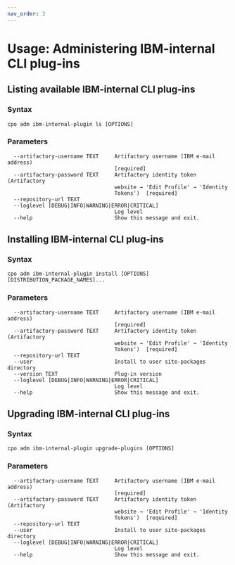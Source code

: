 ```yaml
---
nav_order: 3
---
```


# Usage: Administering IBM-internal CLI plug-ins

## Listing available IBM-internal CLI plug-ins

### Syntax

```shell
cpo adm ibm-internal-plugin ls [OPTIONS]
```

### Parameters

```
  --artifactory-username TEXT     Artifactory username (IBM e-mail address)
                                  [required]
  --artifactory-password TEXT     Artifactory identity token (Artifactory
                                  website → 'Edit Profile' → 'Identity
                                  Tokens')  [required]
  --repository-url TEXT
  --loglevel [DEBUG|INFO|WARNING|ERROR|CRITICAL]
                                  Log level
  --help                          Show this message and exit.
```

## Installing IBM-internal CLI plug-ins

### Syntax

```shell
cpo adm ibm-internal-plugin install [OPTIONS] [DISTRIBUTION_PACKAGE_NAMES]...
```

### Parameters

```
  --artifactory-username TEXT     Artifactory username (IBM e-mail address)
                                  [required]
  --artifactory-password TEXT     Artifactory identity token (Artifactory
                                  website → 'Edit Profile' → 'Identity
                                  Tokens')  [required]
  --repository-url TEXT
  --user                          Install to user site-packages directory
  --version TEXT                  Plug-in version
  --loglevel [DEBUG|INFO|WARNING|ERROR|CRITICAL]
                                  Log level
  --help                          Show this message and exit.
```

## Upgrading IBM-internal CLI plug-ins

### Syntax

```shell
cpo adm ibm-internal-plugin upgrade-plugins [OPTIONS]
```

### Parameters

```
  --artifactory-username TEXT     Artifactory username (IBM e-mail address)
                                  [required]
  --artifactory-password TEXT     Artifactory identity token (Artifactory
                                  website → 'Edit Profile' → 'Identity
                                  Tokens')  [required]
  --repository-url TEXT
  --user                          Install to user site-packages directory
  --loglevel [DEBUG|INFO|WARNING|ERROR|CRITICAL]
                                  Log level
  --help                          Show this message and exit.
```
